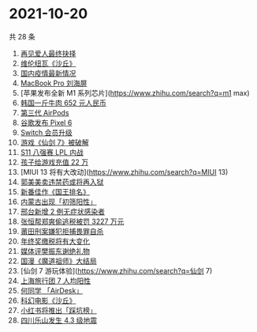 # 2021-10-20

共 28 条

<!-- BEGIN -->
<!-- 最后更新时间 Wed Oct 20 2021 14:15:44 GMT+0800 (China Standard Time) -->

1. [再见爱人最终抉择](https://www.zhihu.com/search?q=再见爱人)
1. [维伦纽瓦《沙丘》](https://www.zhihu.com/search?q=沙丘)
1. [国内疫情最新情况](https://www.zhihu.com/search?q=国内疫情新增)
1. [MacBook Pro 刘海屏](https://www.zhihu.com/search?q=macbookpro)
1. [苹果发布全新 M1 系列芯片](https://www.zhihu.com/search?q=m1 max)
1. [韩国一斤牛肉 652 元人民币](https://www.zhihu.com/search?q=韩国牛肉)
1. [第三代 AirPods](https://www.zhihu.com/search?q=airpods3)
1. [谷歌发布 Pixel 6](https://www.zhihu.com/search?q=pixel6)
1. [Switch 会员升级](https://www.zhihu.com/search?q=switch)
1. [游戏《仙剑 7》被破解](https://www.zhihu.com/search?q=仙剑7)
1. [S11 八强赛 LPL 内战](https://www.zhihu.com/search?q=s11八强赛)
1. [孩子给游戏充值 22 万](https://www.zhihu.com/search?q=游戏充值)
1. [MIUI 13 将有大改动](https://www.zhihu.com/search?q=MIUI 13)
1. [郭美美卖违禁药或将再入狱](https://www.zhihu.com/search?q=郭美美)
1. [新番佳作《国王排名》](https://www.zhihu.com/search?q=国王排名)
1. [内蒙古出现「初筛阳性」](https://www.zhihu.com/search?q=内蒙古)
1. [邢台新增 2 例无症状感染者](https://www.zhihu.com/search?q=邢台疫情)
1. [张恒帮郑爽偷逃税被罚 3227 万元](https://www.zhihu.com/search?q=张恒)
1. [莆田刑案嫌犯拒捕畏罪自杀](https://www.zhihu.com/search?q=莆田刑案)
1. [年终奖缴税将有大变化](https://www.zhihu.com/search?q=年终奖)
1. [媒体评樊振东谢绝礼物](https://www.zhihu.com/search?q=樊振东)
1. [国漫《魔道祖师》大结局](https://www.zhihu.com/search?q=魔道祖师)
1. [仙剑 7 游玩体验](https://www.zhihu.com/search?q=仙剑 7)
1. [上海旅行团 7 人均阳性](https://www.zhihu.com/search?q=上海旅行团)
1. [何同学 「AirDesk」](https://www.zhihu.com/search?q=何同学)
1. [科幻电影《沙丘》](https://www.zhihu.com/search?q=沙丘)
1. [小红书将推出「踩坑榜」](https://www.zhihu.com/search?q=小红书)
1. [四川乐山发生 4.3 级地震](https://www.zhihu.com/search?q=乐山)

<!-- END -->
